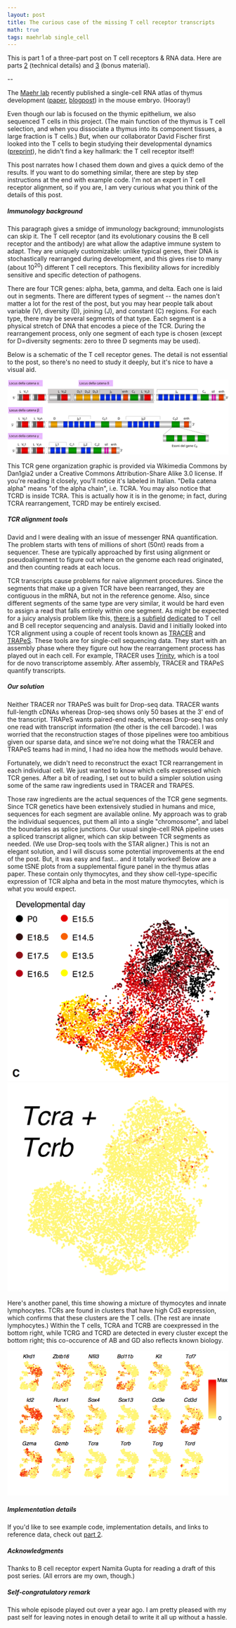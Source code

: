 ```yaml
---
layout: post
title: The curious case of the missing T cell receptor transcripts
math: true
tags: maehrlab single_cell 
---
```



This is part 1 of a three-part post on T cell receptors & RNA data. Here are parts [2](https://ekernf01.github.io/TCR-part-2) (technical details) and [3](https://ekernf01.github.io/TCR-part-3) (bonus material).

--

The [Maehr lab](https://ekernf01.github.io/about_maehrlab) recently published a single-cell RNA atlas of thymus development ([paper](https://www.cell.com/immunity/abstract/S1074-7613(18)30184-5), [blogpost](https://ekernf01.github.io/thymus_atlas)) in the mouse embryo. (Hooray!) 

Even though our lab is focused on the thymic epithelium, we also sequenced  T cells in this project. (The main function of the thymus is T cell selection, and when you dissociate a thymus into its component tissues, a large fraction is T cells.) But, when our collaborator David Fischer first looked into the T cells to begin studying their developmental dynamics ([preprint](https://www.biorxiv.org/content/early/2017/11/14/219188)), he didn't find a key hallmark: the T cell receptor itself!

This post narrates how I chased them down and gives a quick demo of the results. If you want to do something similar, there are step by step instructions at the end with example code. I'm not an expert in T cell receptor alignment, so if you are, I am very curious what you think of the details of this post.

##### Immunology background

This paragraph gives a smidge of immunology background; immunologists can skip it. The T cell receptor (and its evolutionary cousins the B cell receptor and the antibody) are what allow the adaptive immune system to adapt. They are uniquely customizable: unlike typical genes, their DNA is stochastically rearranged during development, and this gives rise to many (about $10^{20}$) different T cell receptors. This flexibility allows for incredibly sensitive and specific detection of pathogens. 

There are four TCR genes: alpha, beta, gamma, and delta. Each one is laid out in segments. There are different types of segment -- the names don't matter a lot for the rest of the post, but you may hear people talk about variable (V), diversity (D), joining (J), and constant (C) regions. For each type, there may be several segments of that type. Each segment is a physical stretch of DNA that encodes a piece of the TCR. During the rearrangement process, only one segment of each type is chosen (except for D=diversity segments: zero to three D segments may be used). 

Below is a schematic of the T cell receptor genes. The detail is not essential to the post, so there's no need to study it deeply, but it's nice to have a visual aid. 

![T cell receptor genes](/images/Genic_organization_TCR.svg)

This TCR gene organization graphic is provided via Wikimedia Commons by Dan1gia2 under a Creative Commons Attribution-Share Alike 3.0 license. If you're reading it closely, you'll notice it's labeled in Italian. "Della catena alpha" means "of the alpha chain", i.e. TCRA. You may also notice that TCRD is inside TCRA. This is actually how it is in the genome; in fact, during TCRA rearrangement, TCRD may be entirely excised.

##### TCR alignment tools

David and I were dealing with an issue of messenger RNA quantification. The problem starts with tens of millions of short (50nt) reads from a sequencer. These are typically approached by first using alignment or pseudoalignment to figure out where on the genome each read originated, and then counting reads at each locus.

TCR transcripts cause problems for naive alignment procedures. Since the segments that make up a given TCR have been rearranged, they are contiguous in the mRNA, but not in the reference genome. Also, since different segments of the same type are very similar, it would be hard even to assign a read that falls entirely within one segment. As might be expected for a juicy analysis problem like this, 
[there is](https://www.ncbi.nlm.nih.gov/pmc/articles/PMC5073965/)
[a](https://www.ncbi.nlm.nih.gov/pubmed/26069265) 
[subfield](https://www.ncbi.nlm.nih.gov/pubmed/26963138)
[dedicated](https://www.ncbi.nlm.nih.gov/pmc/articles/PMC4654805/)
to T cell and B cell receptor sequencing and analysis. David and I initially looked into TCR alignment using a couple of recent tools known as [TRACER](https://github.com/Teichlab/tracer#summarise-summary-and-clonotype-networks) and [TRAPeS](https://www.ncbi.nlm.nih.gov/pmc/articles/PMC5766189/). These tools are for single-cell sequencing data. They start with an assembly phase where they figure out how the rearrangement process has played out in each cell. For example, TRACER uses [Trinity](https://github.com/trinityrnaseq/trinityrnaseq/wiki/Genome-Guided-Trinity-Transcriptome-Assembly), which is a tool for de novo transcriptome assembly. After assembly, TRACER and TRAPeS quantify transcripts.

##### Our solution

Neither TRACER nor TRAPeS was built for Drop-seq data. TRACER wants full-length cDNAs whereas Drop-seq shows only 50 bases at the 3' end of the transcript. TRAPeS wants paired-end reads, whereas Drop-seq  has only one read with transcript information (the other is the cell barcode). I was worried that the reconstruction stages of those pipelines were too ambitious given our sparse data, and since we're not doing what the TRACER and TRAPeS teams had in mind, I had no idea how the methods would behave. 

Fortunately, we didn't need to reconstruct the exact TCR rearrangement in each individual cell. We just wanted to know which cells expressed which TCR genes. After a bit of reading, I set out to build a simpler solution using some of the same raw ingredients used in TRACER and TRAPES.

Those raw ingredients are the actual sequences of the TCR gene segments. Since TCR genetics have been extensively studied in humans and mice, sequences for each segment are available online. My approach was to grab the individual sequences, put them all into a single "chromosome", and label the boundaries as splice junctions. Our usual single-cell RNA pipeline uses a spliced transcript aligner, which can skip between TCR segments as needed. (We use Drop-seq tools with the STAR aligner.) This is not an elegant solution, and I will discuss some potential improvements at the end of the post. But, it was easy and fast... and it totally worked! Below are a some tSNE plots from a supplemental figure panel in the thymus atlas paper. These contain only thymocytes, and they show cell-type-specific expression of TCR alpha and beta in the most mature thymocytes, which is what you would expect. 

![Thymocytes from the Atlas show TCR expression where expected](/images/tsne_T_eday.png)
![Thymocytes from the Atlas show TCR expression where expected](/images/tsne_T_tcr.png)

Here's another panel, this time showing a mixture of thymocytes and innate lymphocytes. TCRs are found in clusters that have high Cd3 expression, which confirms that these clusters are the T cells. (The rest are innate lymphocytes.) Within the T cells, TCRA and TCRB are coexpressed in the bottom right, while TCRG and TCRD are detected in every cluster except the bottom right; this co-occurence of AB and GD also reflects known biology.
 
![TCR expression helps distinguish innate lymphoid cells, alpha-beta T cells, and gamma-delta T cells](/images/tsne_ncl.png)

##### Implementation details

If you'd like to see example code, implementation details, and links to reference data, check out [part 2](https://ekernf01.github.io/TCR-part-2).

##### Acknowledgments

Thanks to B cell receptor expert Namita Gupta for reading a draft of this post series. (All errors are my own, though.) 

##### Self-congratulatory remark

This whole episode played out over a year ago. I am pretty pleased with my past self for leaving notes in enough detail to write it all up without a hassle.

